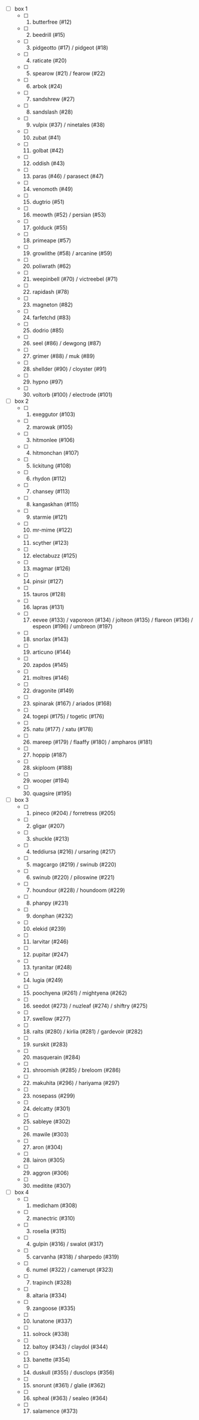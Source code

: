 - [ ] box 1
    - [ ] 1. butterfree (#12)
    - [ ] 2. beedrill (#15)
    - [ ] 3. pidgeotto (#17) / pidgeot (#18)
    - [ ] 4. raticate (#20)
    - [ ] 5. spearow (#21) / fearow (#22)
    - [ ] 6. arbok (#24)
    - [ ] 7. sandshrew (#27)
    - [ ] 8. sandslash (#28)
    - [ ] 9. vulpix (#37) / ninetales (#38)
    - [ ] 10. zubat (#41)
    - [ ] 11. golbat (#42)
    - [ ] 12. oddish (#43)
    - [ ] 13. paras (#46) / parasect (#47)
    - [ ] 14. venomoth (#49)
    - [ ] 15. dugtrio (#51)
    - [ ] 16. meowth (#52) / persian (#53)
    - [ ] 17. golduck (#55)
    - [ ] 18. primeape (#57)
    - [ ] 19. growlithe (#58) / arcanine (#59)
    - [ ] 20. poliwrath (#62)
    - [ ] 21. weepinbell (#70) / victreebel (#71)
    - [ ] 22. rapidash (#78)
    - [ ] 23. magneton (#82)
    - [ ] 24. farfetchd (#83)
    - [ ] 25. dodrio (#85)
    - [ ] 26. seel (#86) / dewgong (#87)
    - [ ] 27. grimer (#88) / muk (#89)
    - [ ] 28. shellder (#90) / cloyster (#91)
    - [ ] 29. hypno (#97)
    - [ ] 30. voltorb (#100) / electrode (#101)
- [ ] box 2
    - [ ] 1. exeggutor (#103)
    - [ ] 2. marowak (#105)
    - [ ] 3. hitmonlee (#106)
    - [ ] 4. hitmonchan (#107)
    - [ ] 5. lickitung (#108)
    - [ ] 6. rhydon (#112)
    - [ ] 7. chansey (#113)
    - [ ] 8. kangaskhan (#115)
    - [ ] 9. starmie (#121)
    - [ ] 10. mr-mime (#122)
    - [ ] 11. scyther (#123)
    - [ ] 12. electabuzz (#125)
    - [ ] 13. magmar (#126)
    - [ ] 14. pinsir (#127)
    - [ ] 15. tauros (#128)
    - [ ] 16. lapras (#131)
    - [ ] 17. eevee (#133) / vaporeon (#134) / jolteon (#135) / flareon (#136) / espeon (#196) / umbreon (#197)
    - [ ] 18. snorlax (#143)
    - [ ] 19. articuno (#144)
    - [ ] 20. zapdos (#145)
    - [ ] 21. moltres (#146)
    - [ ] 22. dragonite (#149)
    - [ ] 23. spinarak (#167) / ariados (#168)
    - [ ] 24. togepi (#175) / togetic (#176)
    - [ ] 25. natu (#177) / xatu (#178)
    - [ ] 26. mareep (#179) / flaaffy (#180) / ampharos (#181)
    - [ ] 27. hoppip (#187)
    - [ ] 28. skiploom (#188)
    - [ ] 29. wooper (#194)
    - [ ] 30. quagsire (#195)
- [ ] box 3
    - [ ] 1. pineco (#204) / forretress (#205)
    - [ ] 2. gligar (#207)
    - [ ] 3. shuckle (#213)
    - [ ] 4. teddiursa (#216) / ursaring (#217)
    - [ ] 5. magcargo (#219) / swinub (#220)
    - [ ] 6. swinub (#220) / piloswine (#221)
    - [ ] 7. houndour (#228) / houndoom (#229)
    - [ ] 8. phanpy (#231)
    - [ ] 9. donphan (#232)
    - [ ] 10. elekid (#239)
    - [ ] 11. larvitar (#246)
    - [ ] 12. pupitar (#247)
    - [ ] 13. tyranitar (#248)
    - [ ] 14. lugia (#249)
    - [ ] 15. poochyena (#261) / mightyena (#262)
    - [ ] 16. seedot (#273) / nuzleaf (#274) / shiftry (#275)
    - [ ] 17. swellow (#277)
    - [ ] 18. ralts (#280) / kirlia (#281) / gardevoir (#282)
    - [ ] 19. surskit (#283)
    - [ ] 20. masquerain (#284)
    - [ ] 21. shroomish (#285) / breloom (#286)
    - [ ] 22. makuhita (#296) / hariyama (#297)
    - [ ] 23. nosepass (#299)
    - [ ] 24. delcatty (#301)
    - [ ] 25. sableye (#302)
    - [ ] 26. mawile (#303)
    - [ ] 27. aron (#304)
    - [ ] 28. lairon (#305)
    - [ ] 29. aggron (#306)
    - [ ] 30. meditite (#307)
- [ ] box 4
    - [ ] 1. medicham (#308)
    - [ ] 2. manectric (#310)
    - [ ] 3. roselia (#315)
    - [ ] 4. gulpin (#316) / swalot (#317)
    - [ ] 5. carvanha (#318) / sharpedo (#319)
    - [ ] 6. numel (#322) / camerupt (#323)
    - [ ] 7. trapinch (#328)
    - [ ] 8. altaria (#334)
    - [ ] 9. zangoose (#335)
    - [ ] 10. lunatone (#337)
    - [ ] 11. solrock (#338)
    - [ ] 12. baltoy (#343) / claydol (#344)
    - [ ] 13. banette (#354)
    - [ ] 14. duskull (#355) / dusclops (#356)
    - [ ] 15. snorunt (#361) / glalie (#362)
    - [ ] 16. spheal (#363) / sealeo (#364)
    - [ ] 17. salamence (#373)